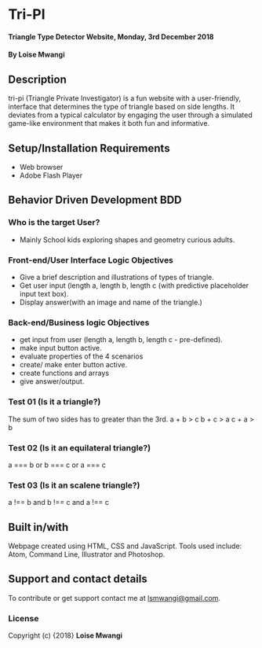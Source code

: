 # Tri-PI

#### Triangle Type Detector Website, Monday, 3rd December 2018
#### By **Loise Mwangi**

## Description
tri-pi (Triangle Private Investigator) is a fun website with a user-friendly, interface that determines the type of triangle based on side lengths. It deviates from a typical calculator by engaging the user through a simulated game-like environment that makes it both fun and informative.

## Setup/Installation Requirements
* Web browser
* Adobe Flash Player

## Behavior Driven Development BDD
### Who is the target User?
* Mainly School kids exploring shapes and geometry curious adults.

### Front-end/User Interface Logic Objectives
* Give a brief description and illustrations of types of triangle.
* Get user input (length a, length b, length c (with predictive placeholder input text box).
* Display answer(with an image and name of the triangle.)

### Back-end/Business logic Objectives
* get input from user (length a, length b, length c - pre-defined).
* make input button active.
* evaluate properties of the 4 scenarios
* create/ make enter button active.
* create functions and arrays
* give answer/output.

### Test 01 (Is it a triangle?)
The sum of two sides has to greater than the 3rd.
a + b > c
b + c > a
c + a > b

### Test 02 (Is it an equilateral triangle?)
a === b or b === c or a === c

### Test 03 (Is it an scalene triangle?)
a !== b and b !== c and a !== c

## Built in/with
Webpage created using HTML, CSS and JavaScript. Tools used include: Atom, Command Line, Illustrator and Photoshop.
## Support and contact details
To contribute or get support contact me at lsmwangi@gmail.com.
### License
Copyright (c) {2018} **Loise Mwangi**
